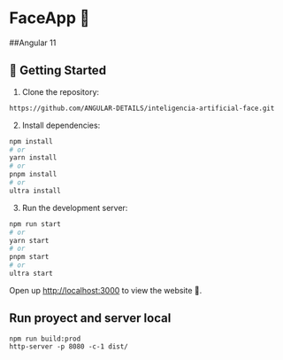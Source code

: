 # FaceApp 🤖

##Angular 11

## 🚀 Getting Started

1. Clone the repository:
```bash
https://github.com/ANGULAR-DETAILS/inteligencia-artificial-face.git
```
2. Install dependencies:

```bash
npm install
# or
yarn install
# or
pnpm install
# or
ultra install
```
3. Run the development server:

```bash
npm run start
# or
yarn start
# or
pnpm start
# or
ultra start
```

Open up [http://localhost:3000](http://localhost:3000) to view the website 🚀.

## Run proyect and server local 
```
npm run build:prod
http-server -p 8080 -c-1 dist/
```
